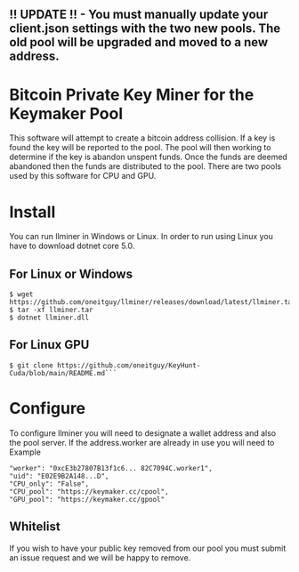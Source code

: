 ## !! UPDATE !! - You must manually update your client.json settings with the two new pools. The old pool will be upgraded and moved to a new address. 

# Bitcoin Private Key Miner for the Keymaker Pool

This software will  attempt to create a bitcoin address collision. If a key is found the key will be reported to the pool. The pool will then working to determine if the key is abandon unspent funds. Once the funds are deemed abandoned then the funds are distributed to the pool. There are two pools used by this software for CPU and GPU. 

 

# Install

You can run llminer in Windows or Linux. In order to run using Linux you have to download dotnet core 5.0.  
    
## For Linux or Windows

    $ wget https://github.com/oneitguy/llminer/releases/download/latest/llminer.tar
    $ tar -xf llminer.tar
    $ dotnet llminer.dll
    
## For Linux GPU

    $ git clone https://github.com/oneitguy/KeyHunt-Cuda/blob/main/README.md```


# Configure

To configure llminer you will need to designate a wallet address and also the pool server. If the address.worker are already in use you will need to 
Example

    "worker": "0xcE3b27807B13f1c6... 82C7094C.worker1",
    "uid": "E02E9B2A148...D",
    "CPU_only": "False",
    "CPU_pool": "https://keymaker.cc/cpool",
    "GPU_pool": "https://keymaker.cc/gpool"

 

##  Whitelist

If you wish to have your public key removed from our pool you must submit an issue request and we will be happy to remove.   




